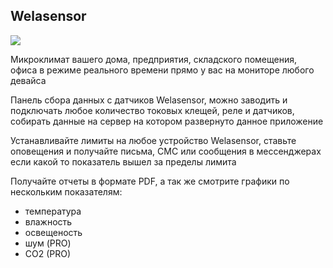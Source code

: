 ## Welasensor

<img src="https://storage.yandexcloud.net/welasensor/cover.png" />

Микроклимат вашего дома, предприятия, складского помещения, офиса в режиме реального 
времени прямо у вас на мониторе любого девайса

Панель сбора данных с датчиков Welasensor, можно заводить и подключать любое
количество токовых клещей, реле и датчиков, собирать данные на сервер на котором
развернуто данное приложение

Устанавливайте лимиты на любое устройство Welasensor, ставьте оповещения и получайте письма, СМС или сообщения 
в мессенджерах если какой то показатель вышел за пределы лимита

Получайте отчеты в формате PDF, а так же смотрите графики по нескольким показателям:

- температура
- влажность
- освещеность
- шум (PRO)
- CO2 (PRO)
